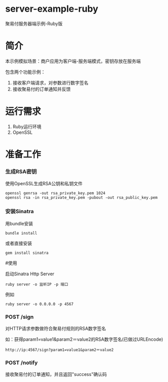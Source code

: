 server-example-ruby
===================

聚易付服务器端示例-Ruby版

# 简介
本示例模拟场景：商户应用为客户端-服务端模式，密钥存放在服务端

包含两个功能示例：

1. 接收客户端请求，对参数进行数字签名
2. 接收聚易付的订单通知并反馈

# 运行需求

1. Ruby运行环境
2. OpenSSL

# 准备工作

### 生成RSA密钥

使用OpenSSL生成RSA公钥和私钥文件

```
openssl genrsa -out rsa_private_key.pem 1024
openssl rsa -in rsa_private_key.pem -pubout -out rsa_public_key.pem
```

### 安装Sinatra

用bundle安装

```
bundle install
```
或者直接安装

```
gem install sinatra
```

#使用

启动Sinatra Http Server

```
ruby server -o 监听IP -p 端口
```

例如

```
ruby server -o 0.0.0.0 -p 4567
```

### POST /sign 

对HTTP请求参数做符合聚易付规则的RSA数字签名

如：获得param1=value1&param2＝value2的RSA数字签名(已做过URLEncode)

```
http://ip:4567/sign?param1=value1&param2＝value2
```

### POST /notify 

接收聚易付的订单通知，并且返回"success"确认码


